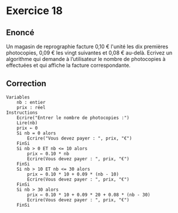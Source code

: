 # Exercice 18

## Enoncé

Un magasin de reprographie facture 0,10 € l'unité les dix premières photocopies, 0,09 € les vingt suivantes et 0,08 € au-delà. Ecrivez un algorithme qui demande à l’utilisateur le nombre de photocopies à effectuées et qui affiche la facture correspondante.

## Correction

```
Variables
    nb : entier
    prix : réel
Instructions
    Ecrire("Entrer le nombre de photocopies :")
    Lire(nb)
    prix ← 0
    Si nb = 0 alors
        Ecrire("Vous devez payer : ", prix, "€")
    FinSi
    Si nb > 0 ET nb <= 10 alors
        prix ← 0.10 * nb
        Ecrire(Vous devez payer : ", prix, "€")
    FinSi
    Si nb > 10 ET nb <= 30 alors
        prix ← 0.10 * 10 + 0.09 * (nb - 10)
        Ecrire(Vous devez payer : ", prix, "€")
    FinSi
    Si nb > 30 alors
        prix ← 0.10 * 10 + 0.09 * 20 + 0.08 * (nb - 30)
        Ecrire(Vous devez payer : ", prix, "€")
    FinSi
```
